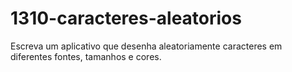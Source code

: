 # 1310-caracteres-aleatorios
Escreva um aplicativo que desenha aleatoriamente caracteres em diferentes fontes, tamanhos e cores.
